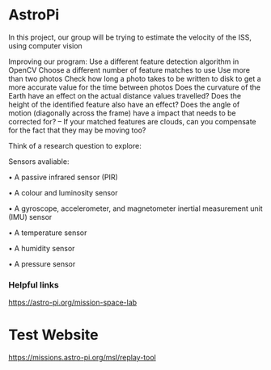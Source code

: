 # AstroPi
In this project, our group will be trying to estimate the velocity of the ISS, using computer vision 


Improving our program:
Use a different feature detection algorithm in OpenCV
Choose a different number of feature matches to use
Use more than two photos
Check how long a photo takes to be written to disk to get a more accurate value for the time between photos
Does the curvature of the Earth have an effect on the actual distance values travelled?
Does the height of the identified feature also have an effect?
Does the angle of motion (diagonally across the frame) have a impact that needs to be corrected for?
– If your matched features are clouds, can you compensate for the fact that they may be moving too?


Think of a research question to explore: 

Sensors avaliable: 

• A passive infrared sensor (PIR) 

• A colour and luminosity sensor 

• A gyroscope, accelerometer, and magnetometer inertial measurement unit (IMU) sensor 

• A temperature sensor 

• A humidity sensor 

• A pressure sensor 


### Helpful links 

https://astro-pi.org/mission-space-lab 

# Test Website

https://missions.astro-pi.org/msl/replay-tool

